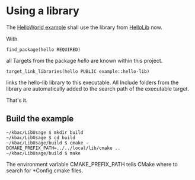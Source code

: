 # Using a library

The [HelloWorld example](../HelloWorld/README.md) shall use the library from [HelloLib](../HelloLib/README.md) 
now.

With

    find_package(hello REQUIRED)

all Targets from the package _hello_ are known within this project.

    target_link_libraries(hello PUBLIC example::hello-lib)

links the hello-lib library to this executable. All Include folders from the library are automatically 
added to the search path of the executable target.

That's it. 

## Build the example

    ~/kbac/LibUsage $ mkdir build
    ~/kbac/LibUsage $ cd build
    ~/kbac/LibUsage/build $ cmake -DCMAKE_PREFIX_PATH=../../local/lib/cmake ..
    ~/kbac/LibUsage/build $ make

The environment variable CMAKE_PREFIX_PATH tells CMake where to search for \*Config.cmake 
files. 
 